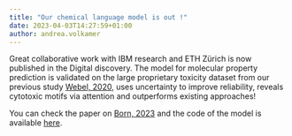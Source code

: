 ```yaml
---
title: "Our chemical language model is out !"
date: 2023-04-03T14:27:59+01:00
author: andrea.volkamer
---
```


Great collaborative work with IBM research and ETH Zürich is now published in the Digital discovery. The model for molecular property prediction is validated on the large proprietary toxicity dataset from our previous study [Webel, 2020](/publications/#Webel_jcamd_2020), uses uncertainty to improve reliability, reveals cytotoxic motifs via attention and outperforms existing approaches! 

You can check the paper on [Born, 2023](/publications/#born_digitaldiscory_2023) and the code of the model is available [here](https://github.com/PaccMann/chemical_representation_learning_for_toxicity_prediction).

